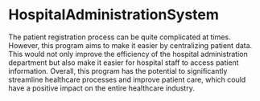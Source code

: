# HospitalAdministrationSystem

The patient registration process can be quite complicated at times. However, this program aims to make it easier by centralizing patient data. This would not only improve the efficiency of the hospital administration department but also make it easier for hospital staff to access patient information. Overall, this program has the potential to significantly streamline healthcare processes and improve patient care, which could have a positive impact on the entire healthcare industry.
